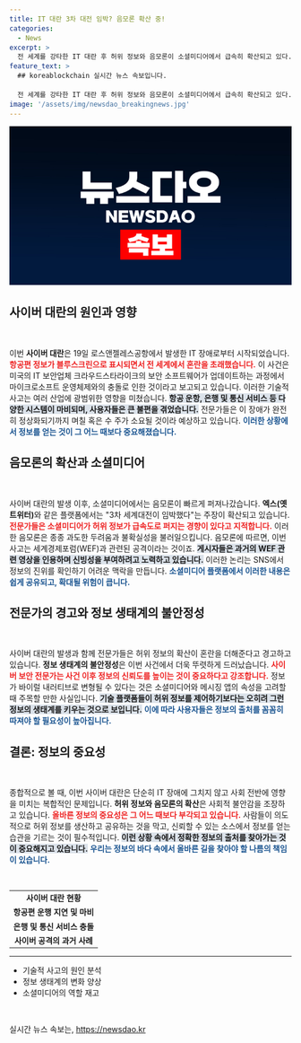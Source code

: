 ```yaml
---
title: IT 대란 3차 대전 임박? 음모론 확산 중!
categories:
  - News
excerpt: >
  전 세계를 강타한 IT 대란 후 허위 정보와 음모론이 소셜미디어에서 급속히 확산되고 있다. 3차 세계대전 발발 주장과 세계경제포럼 연관설까지, 이 혼란의 진실은 무엇일까?
feature_text: >
  ## koreablockchain 실시간 뉴스 속보입니다.

  전 세계를 강타한 IT 대란 후 허위 정보와 음모론이 소셜미디어에서 급속히 확산되고 있다. 3차 세계대전 발발 주장과 세계경제포럼 연관설까지, 이 혼란의 진실은 무엇일까?
image: '/assets/img/newsdao_breakingnews.jpg'
---
```


<p><img src="/assets/img/newsdao_breakingnews.jpg" alt="koreablockchain 속보" /></p>

<h2 data-ke-size="size26">사이버 대란의 원인과 영향</h2>

<p data-ke-size="size16">&nbsp;</p>

<p>이번 <b>사이버 대란</b>은 19일 로스앤젤레스공항에서 발생한 IT 장애로부터 시작되었습니다. <b><span style="color: #ee2323;">항공편 정보가 블루스크린으로 표시되면서 전 세계에서 혼란을 초래했습니다.</span></b> 이 사건은 미국의 IT 보안업체 크라우드스타라이크의 보안 소프트웨어가 업데이트하는 과정에서 마이크로소프트 운영체제와의 충돌로 인한 것이라고 보고되고 있습니다. 이러한 기술적 사고는 여러 산업에 광범위한 영향을 미쳤습니다. <b><span style="background-color: #21538527;">항공 운항, 은행 및 통신 서비스 등 다양한 시스템이 마비되며, 사용자들은 큰 불편을 겪었습니다.</span></b> 전문가들은 이 장애가 완전히 정상화되기까지 며칠 혹은 수 주가 소요될 것이라 예상하고 있습니다. <b><span style="color: #1a5490;">이러한 상황에서 정보를 얻는 것이 그 어느 때보다 중요해졌습니다.</span></b></p>

<h2 data-ke-size="size26">음모론의 확산과 소셜미디어</h2>

<p data-ke-size="size16">&nbsp;</p>

<p>사이버 대란의 발생 이후, 소셜미디어에서는 음모론이 빠르게 퍼져나갔습니다. <b>엑스(옛 트위터)</b>와 같은 플랫폼에서는 "3차 세계대전이 임박했다"는 주장이 확산되고 있습니다. <b><span style="color: #ee2323;">전문가들은 소셜미디어가 허위 정보가 급속도로 퍼지는 경향이 있다고 지적합니다.</span></b> 이러한 음모론은 종종 과도한 두려움과 불확실성을 불러일으킵니다. 음모론에 따르면, 이번 사고는 세계경제포럼(WEF)과 관련된 공격이라는 것이죠. <b><span style="background-color: #21538527;">게시자들은 과거의 WEF 관련 영상을 인용하며 신빙성을 부여하려고 노력하고 있습니다.</span></b> 이러한 논리는 SNS에서 정보의 진위를 확인하기 어려운 맥락을 만듭니다. <b><span style="color: #1a5490;">소셜미디어 플랫폼에서 이러한 내용은 쉽게 공유되고, 확대될 위험이 큽니다.</span></b></p>

<h2 data-ke-size="size26">전문가의 경고와 정보 생태계의 불안정성</h2>

<p data-ke-size="size16">&nbsp;</p>

<p>사이버 대란의 발생과 함께 전문가들은 허위 정보의 확산이 혼란을 더해준다고 경고하고 있습니다. <b>정보 생태계의 불안정성</b>은 이번 사건에서 더욱 뚜렷하게 드러났습니다. <b><span style="color: #ee2323;">사이버 보안 전문가는 사건 이후 정보의 신뢰도를 높이는 것이 중요하다고 강조합니다.</span></b> 정보가 바이럴 내러티브로 변형될 수 있다는 것은 소셜미디어와 메시징 앱의 속성을 고려할 때 주목할 만한 사실입니다. <b><span style="background-color: #21538527;">기술 플랫폼들이 허위 정보를 제어하기보다는 오히려 그런 정보의 생태계를 키우는 것으로 보입니다.</span></b> <b><span style="color: #1a5490;">이에 따라 사용자들은 정보의 출처를 꼼꼼히 따져야 할 필요성이 높아집니다.</span></b></p>

<h2 data-ke-size="size26">결론: 정보의 중요성</h2>

<p data-ke-size="size16">&nbsp;</p>

<p>종합적으로 볼 때, 이번 사이버 대란은 단순히 IT 장애에 그치지 않고 사회 전반에 영향을 미치는 복합적인 문제입니다. <b>허위 정보와 음모론의 확산</b>은 사회적 불안감을 조장하고 있습니다. <b><span style="color: #ee2323;">올바른 정보의 중요성은 그 어느 때보다 부각되고 있습니다.</span></b> 사람들이 의도적으로 허위 정보를 생산하고 공유하는 것을 막고, 신뢰할 수 있는 소스에서 정보를 얻는 습관을 기르는 것이 필수적입니다. <b><span style="background-color: #21538527;">이런 상황 속에서 정확한 정보의 출처를 찾아가는 것이 중요해지고 있습니다.</span></b> <b><span style="color: #1a5490;">우리는 정보의 바다 속에서 올바른 길을 찾아야 할 나름의 책임이 있습니다.</span></b> </p>

<p data-ke-size="size16">&nbsp;</p> 

<table style="width: 100%; border-collapse: collapse;"> 
<tr> 
<td style="text-align: center; height: 17px;"><b>사이버 대란 현황</b></td> 
</tr> 
<tr> 
<td style="text-align: center; height: 17px;"><b>항공편 운행 지연 및 마비</b></td> 
</tr> 
<tr> 
<td style="text-align: center; height: 17px;"><b>은행 및 통신 서비스 충돌</b></td> 
</tr> 
<tr> 
<td style="text-align: center; height: 17px;"><b>사이버 공격의 과거 사례</b></td> 
</tr> 
</table> 

<hr> 

<ul> 
<li>기술적 사고의 원인 분석</li> 
<li>정보 생태계의 변화 양상</li> 
<li>소셜미디어의 역할 재고</li> 
</ul> 

<p data-ke-size="size16">&nbsp;</p> 
실시간 뉴스 속보는, <a href="https://newsdao.kr" rel="dofollow">https://newsdao.kr</a>


